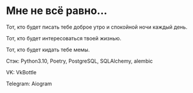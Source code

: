 # Мне не всё равно...

Тот, кто будет писать тебе доброе утро и спокойной ночи каждый день. 

Тот, кто будет интересоваться твоей жизнью. 

Тот, кто будет кидать тебе мемы.

Стэк: Python3.10, Poetry, PostgreSQL, SQLAlchemy, alembic

VK: VkBottle

Telegram: Aiogram